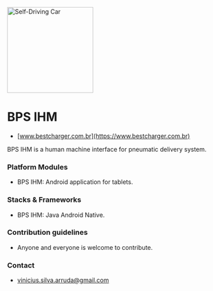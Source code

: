 <img src="http://www.tecnolog.ind.br/555-thickbox_default/ihm-97-weintek-mt8090xe.jpg" alt="Self-Driving Car" width="200px">

# BPS IHM #
* [www.bestcharger.com.br](https://www.bestcharger.com.br)

BPS IHM is a human machine interface for pneumatic delivery system.

### Platform Modules ###

* BPS IHM:
Android application for tablets.

### Stacks & Frameworks ###

* BPS IHM:
Java Android Native.

### Contribution guidelines ###

* Anyone and everyone is welcome to contribute.

### Contact ###

* [vinicius.silva.arruda@gmail.com](mailto:vinicius.silva.arruda@gmail.com)

